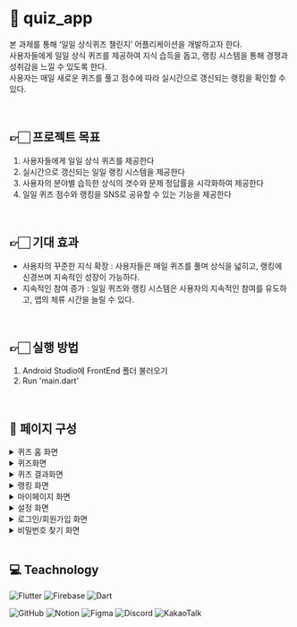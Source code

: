 # :mag_right: quiz_app

본 과제를 통해 ‘일일 상식퀴즈 챌린지’ 어플리케이션을 개발하고자 한다. <br/>
사용자들에게 일일 상식 퀴즈를 제공하여 지식 습득을 돕고, 랭킹 시스템을 통해 경쟁과 성취감을 느낄 수 있도록 한다. <br/>
사용자는 매일 새로운 퀴즈를 풀고 점수에 따라 실시간으로 갱신되는 랭킹을 확인할 수 있다. <br/>

<br/>

## 👉🏻 프로젝트 목표
1. 사용자들에게 일일 상식 퀴즈를 제공한다 
2. 실시간으로 갱신되는 일일 랭킹 시스템을 제공한다
3. 사용자의 분야별 습득한 상식의 갯수와 문제 정답률을 시각화하여 제공한다
4. 일일 퀴즈 점수와 랭킹을 SNS로 공유할 수 있는 기능을 제공한다

<br/>

## 👉🏻 기대 효과
- 사용자의 꾸준한 지식 확장 : 사용자들은 매일 퀴즈를 풀며 상식을 넓히고, 랭킹에 신경쓰며 지속적인 성장이 가능하다.
- 지속적인 참여 증가 : 일일 퀴즈와 랭킹 시스템은 사용자의 지속적인 참여를 유도하고, 앱의 체류 시간을 늘릴 수 있다.

<br/>

## 👉🏻 실행 방법
1. Android Studio에 FrontEnd 폴더 불러오기
2. Run 'main.dart'

<br/>

## 📝 페이지 구성
<details>
<summary>퀴즈 홈 화면</summary>
<div markdown="1">
<img width="280" alt="메인화면" src="https://github.com/user-attachments/assets/038a8278-c7af-4d4e-a1cc-94761b73154c">

</div>
</details>
<details>
<summary>퀴즈화면</summary>
<div markdown="1">
 <img width="280" alt="퀴즈 화면" src="https://github.com/user-attachments/assets/aa5496a5-3ecf-48fd-a1f3-6588dd54d8d3">
 <img width="280" alt="퀴즈 힌트화면" src="https://github.com/user-attachments/assets/d0e6df50-86de-45aa-9c19-87beec7a8145">


</div>
</details>
<details>
<summary>퀴즈 결과화면</summary>
<div markdown="1">
 <img width="280" alt="퀴즈 결과화면" src="https://github.com/user-attachments/assets/bcf7ebc0-abfb-4999-ba25-48130dbb42ce">

</div>
</details>
<details>
<summary>랭킹 화면</summary>
<div markdown="1">
 <img width="280" alt="학교랭킹" src="https://github.com/user-attachments/assets/e9232504-90da-4d41-b4b7-2d1c21ac8f58">
<img width="280" alt="전체랭킹" src="https://github.com/user-attachments/assets/9114826a-367f-4fa0-b493-074962b57f07">

</div>
</details>
<details>
<summary>마이페이지 화면</summary>
<div markdown="1">
 <img width="280" alt="마이페이지 화면" src="https://github.com/user-attachments/assets/dd0e1093-0d8d-4952-93d5-0a6fc932841e">

</div>
</details>
<details>
<summary>설정 화면</summary>
<div markdown="1">
 <img width="280" alt="설정 화면" src="https://github.com/user-attachments/assets/bfc663bb-353e-4ce8-b02e-1f146f9e595d">

</div>
</details>
<details>
<summary>로그인/회원가입 화면</summary>
<div markdown="1">

 <img width="280" alt="로그인/회원가입 선택 화면" src="https://github.com/user-attachments/assets/ddfd4f2f-da24-4e0b-a637-0d2c04772944">
 <img width="280" alt="로그인 화면" src="https://github.com/user-attachments/assets/33343e4a-5119-46ee-a205-855a4bd6c675">
<img width="280" alt="회원가입 화면" src="https://github.com/user-attachments/assets/e974ada7-c66c-4fde-9b85-3efdc1ff36bb">


</div>
</details>
<details>
<summary>비밀번호 찾기 화면</summary>
<div markdown="1">
 <img width="280" alt="비밀번호 찾기 화면" src="https://github.com/user-attachments/assets/88e1130f-fba7-4511-ae5d-45c6f5266747">



</div>
</details>

<br/>

## 💻 Teachnology
![Flutter](https://img.shields.io/badge/Flutter-%2302569B.svg?style=for-the-badge&logo=Flutter&logoColor=white)
![Firebase](https://img.shields.io/badge/firebase-a08021?style=for-the-badge&logo=firebase&logoColor=ffcd34)
![Dart](https://img.shields.io/badge/dart-%230175C2.svg?style=for-the-badge&logo=dart&logoColor=white)

![GitHub](https://img.shields.io/badge/github-%23121011.svg?style=for-the-badge&logo=github&logoColor=white)
![Notion](https://img.shields.io/badge/Notion-%23000000.svg?style=for-the-badge&logo=notion&logoColor=white)
![Figma](https://img.shields.io/badge/Figma-F24E1E?style=for-the-badge&logo=figma&logoColor=white)
![Discord](https://img.shields.io/badge/Discord-%235865F2.svg?style=for-the-badge&logo=discord&logoColor=white)
![KakaoTalk](https://img.shields.io/badge/kakaotalk-ffcd00.svg?style=for-the-badge&logo=kakaotalk&logoColor=000000)

